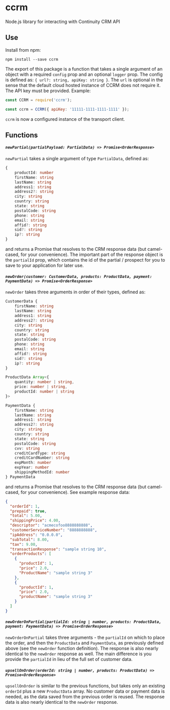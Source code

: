 # ccrm
Node.js library for interacting with Continuity CRM API

## Use
Install from npm:
```
npm install --save ccrm
```

The export of this package is a function that takes a single argument of an object with a required `config` prop and an optional `logger` prop. The config is defined as: `{ url?: string, apiKey: string }`. The `url` is optional in the sense that the default cloud hosted instance of CCRM does not require it. The API key must be provided. Example:

```js
const CCRM = require('ccrm');

const ccrm = CCRM({ apiKey: '11111-1111-1111-1111' });
```

`ccrm` is now a configured instance of the transport client.

## Functions
#### *`newPartial(partialPayload: PartialData) => Promise<OrderResponse>`*
`newPartial` takes a single argument of type `PartialData`, defined as:

```ts
{
    productId: number
    firstName: string
    lastName: string
    address1: string
    address2?: string
    city: string
    country: string
    state: string
    postalCode: string
    phone: string
    email: string
    affid?: string
    sid?: string
    ip?: string
}
```

and returns a Promise that resolves to the CRM response data (but camel-cased, for your convenience). The important part of the response object is the `partialId` prop, which contains the id of the partial / prospect for you to save to your application for later use.

#### *`newOrder(customer: CustomerData, products: ProductData, payment: PaymentData) => Promise<OrderResponse>`*
`newOrder` takes three arguments in order of their types, defined as:

```ts
CustomerData {
    firstName: string
    lastName: string
    address1: string
    address2?: string
    city: string
    country: string
    state: string
    postalCode: string
    phone: string
    email: string
    affid?: string
    sid?: string
    ip?: string
}

ProductData Array<{
    quantity: number | string,
    price: number | string,
    productId: number | string
}>

PaymentData {
    firstName: string
    lastName: string
    address1: string
    address2?: string
    city: string
    country: string
    state: string
    postalCode: string
    cvv: string
    creditCardType: string
    creditCardNumber: string
    expMonth: number
    expYear: number
    shippingMethodId: number
} PaymentData
```

and returns a Promise that resolves to the CRM response data (but camel-cased, for your convenience). See example response data:

```json
{
  "orderId": 1,
  "prepaid": true,
  "total": 5.00,
  "shippingPrice": 4.00,
  "descriptor": "acmecofoo8888888888",
  "customerServiceNumber": "8888888888",
  "ipAddress": "0.0.0.0",
  "subTotal": 8.00,
  "tax": 9.00,
  "transactionResponse": "sample string 10",
  "orderProducts": [
    {
      "productId": 1,
      "price": 2.0,
      "ProductName": "sample string 3"
    },
    {
      "productId": 1,
      "price": 2.0,
      "productName": "sample string 3"
    }
  ]
}
```

#### *`newOrderOnPartial(partialId: string | number, products: ProductData, payment: PaymentData) => Promise<OrderResponse>`*
`newOrderOnPartial` takes three arguments - the `partialId` on which to place the order, and then the `ProductData` and `PaymentData`, as previously defined above (see the `newOrder` function definition). The response is also nearly identical to the `newOrder` response as well. The main difference is you provide the `partialId` in lieu of the full set of customer data.

#### *`upsellOnOrder(orderId: string | number, products: ProductData) => Promise<OrderResponse>`*
`upsellOnOrder` is similar to the previous functions, but takes only an existing `orderId` plus a new `ProductData` array. No customer data or payment data is needed, as the data saved from the previous order is reused. The response data is also nearly identical to the `newOrder` response.


